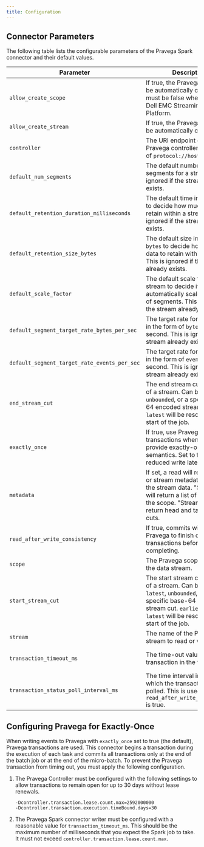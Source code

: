 ```yaml
---
title: Configuration
---
```


<!--
Copyright (c) Dell Inc., or its subsidiaries. All Rights Reserved.

Licensed under the Apache License, Version 2.0 (the "License");
you may not use this file except in compliance with the License.
You may obtain a copy of the License at

    http://www.apache.org/licenses/LICENSE-2.0
-->

## Connector Parameters

The following table lists the configurable parameters of the Pravega Spark connector and their default values.

| Parameter | Description | Default |
| ----- | ----------- | ------ |
| `allow_create_scope` | If true, the Pravega scope will be automatically created. This must be false when running in Dell EMC Streaming Data Platform. | `true` |
| `allow_create_stream` | If true, the Pravega stream will be automatically created. | `true` |
| `controller` |  The URI endpoint of the Pravega controller in the form of `protocol://hostname:port`.| `tcp://localhost:9090` |
| `default_num_segments` | The default number of segments for a stream. This is ignored if the stream already exists. | |
| `default_retention_duration_milliseconds` | The default time in form of `ms` to decide how much data to retain within a stream. This is ignored if the stream already exists. |  |
| `default_retention_size_bytes` | The default size in the form of `bytes` to decide how much data to retain within a stream. This is ignored if the stream already exists.  | |
| `default_scale_factor` | The default scale factor for a stream to decide if it should automatically scale its number of segments. This is ignored if the stream already exists.  |  |
| `default_segment_target_rate_bytes_per_sec` | The target rate for a segment in the form of `bytes` per second. This is ignored if the stream already exists. | |
| `default_segment_target_rate_events_per_sec` | The target rate for a segment in the form of `events` per second. This is ignored if the stream already exists. | |
| `end_stream_cut` | The end stream cut (offsets) of a stream. Can be `latest`, `unbounded`, or a specific base-64 encoded stream cut. `latest` will be resolved at the start of the job. | Batch Job: `latest`; Stream Job: `unbounded` |
| `exactly_once` | If true, use Pravega transactions when writing to provide exactly-once semantics. Set to false for reduced write latency. | `true` |
| `metadata` | If set, a read will return scope or stream metadata instead of the stream data. "Streams" will return a list of streams in the scope. "StreamInfo" will return head and tail stream cuts.| |
| `read_after_write_consistency` | If true, commits will wait for Pravega to finish committing transactions before completing. | `true` |
| `scope` | The Pravega scope containing the data stream. |  |
| `start_stream_cut` | The start stream cut (offsets) of a stream. Can be `earliest`, `latest`, `unbounded`, or a specific base-64 encoded stream cut. `earliest` and `latest` will be resolved at the start of the job. | Batch Job: `earliest`; Stream Job: `latest` |
| `stream` | The name of the Pravega stream to read or write. |  |
| `transaction_timeout_ms` | The time-out value for a transaction in the form of `ms`. | Batch Job: `120000` (2 minutes); Stream Job: `30000` |
| `transaction_status_poll_interval_ms` |  The time interval in `ms` for which the transaction status is polled. This is used only if `read_after_write_consistency` is true. | `50` |

## Configuring Pravega for Exactly-Once

When writing events to Pravega with `exactly_once` set to true (the default), Pravega transactions are used.
This connector begins a transaction during the execution of each task and commits all transactions
only at the end of the batch job or at the end of the micro-batch.
To prevent the Pravega transaction from timing out, you must apply the following configuration.

1. The Pravega Controller must be configured with the following settings to allow transactions to remain open for up to 30 days without lease renewals.
    ```
    -Dcontroller.transaction.lease.count.max=2592000000
    -Dcontroller.transaction.execution.timeBound.days=30
    ```

2. The Pravega Spark connector writer must be configured with a reasonable value for `transaction_timeout_ms`.
   This should be the maximum number of milliseconds that you expect the Spark job to take.
   It must not exceed `controller.transaction.lease.count.max`.
